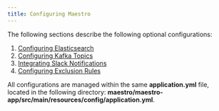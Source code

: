 ```yaml
---
title: Configuring Maestro
---
```


The following sections describe the following optional configurations:

1. [Configuring Elasticsearch](/documentation/score/installation/configuration/profiles) 
2. [Configuring Kafka Topics](/documentation/score/installation/configuration/song) 
3. [Integrating Slack Notifications](/documentation/score/installation/configuration/object-storage)
4. [Configuring Exclusion Rules](/documentation/score/installation/configuration/object-storage)

All configurations are managed within the same **application.yml** file, located in the following directory: **maestro/maestro-app/src/main/resources/config/application.yml**.